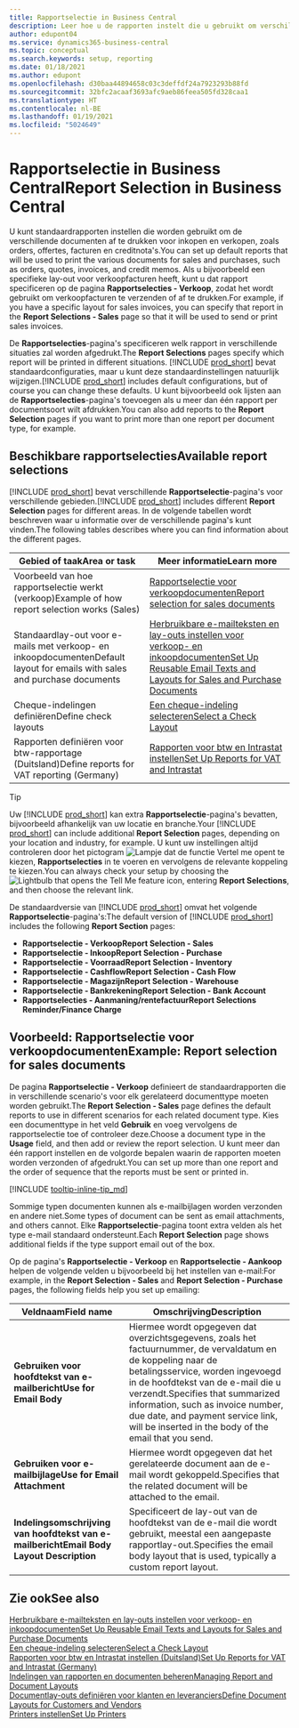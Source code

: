 ```yaml
---
title: Rapportselectie in Business Central
description: Leer hoe u de rapporten instelt die u gebruikt om verschillende soorten documenten af te drukken in Business Central.
author: edupont04
ms.service: dynamics365-business-central
ms.topic: conceptual
ms.search.keywords: setup, reporting
ms.date: 01/18/2021
ms.author: edupont
ms.openlocfilehash: d30baa44894658c03c3deffdf24a7923293b88fd
ms.sourcegitcommit: 32bfc2acaaf3693afc9aeb86feea505fd328caa1
ms.translationtype: HT
ms.contentlocale: nl-BE
ms.lasthandoff: 01/19/2021
ms.locfileid: "5024649"
---
```

# <a name="report-selection-in-business-central"></a><span data-ttu-id="483f2-103">Rapportselectie in Business Central</span><span class="sxs-lookup"><span data-stu-id="483f2-103">Report Selection in Business Central</span></span>

<span data-ttu-id="483f2-104">U kunt standaardrapporten instellen die worden gebruikt om de verschillende documenten af te drukken voor inkopen en verkopen, zoals orders, offertes, facturen en creditnota's.</span><span class="sxs-lookup"><span data-stu-id="483f2-104">You can set up default reports that will be used to print the various documents for sales and purchases, such as orders, quotes, invoices, and credit memos.</span></span> <span data-ttu-id="483f2-105">Als u bijvoorbeeld een specifieke lay-out voor verkoopfacturen heeft, kunt u dat rapport specificeren op de pagina **Rapportselecties - Verkoop**, zodat het wordt gebruikt om verkoopfacturen te verzenden of af te drukken.</span><span class="sxs-lookup"><span data-stu-id="483f2-105">For example, if you have a specific layout for sales invoices, you can specify that report in the **Report Selections - Sales** page so that it will be used to send or print sales invoices.</span></span>  

<span data-ttu-id="483f2-106">De **Rapportselecties**-pagina's specificeren welk rapport in verschillende situaties zal worden afgedrukt.</span><span class="sxs-lookup"><span data-stu-id="483f2-106">The **Report Selections** pages specify which report will be printed in different situations.</span></span> <span data-ttu-id="483f2-107">[!INCLUDE [prod_short](includes/prod_short.md)] bevat standaardconfiguraties, maar u kunt deze standaardinstellingen natuurlijk wijzigen.</span><span class="sxs-lookup"><span data-stu-id="483f2-107">[!INCLUDE [prod_short](includes/prod_short.md)] includes default configurations, but of course you can change these defaults.</span></span> <span data-ttu-id="483f2-108">U kunt bijvoorbeeld ook lijsten aan de **Rapportselecties**-pagina's toevoegen als u meer dan één rapport per documentsoort wilt afdrukken.</span><span class="sxs-lookup"><span data-stu-id="483f2-108">You can also add reports to the **Report Selection** pages if you want to print more than one report per document type, for example.</span></span>  

## <a name="available-report-selections"></a><span data-ttu-id="483f2-109">Beschikbare rapportselecties</span><span class="sxs-lookup"><span data-stu-id="483f2-109">Available report selections</span></span>

<span data-ttu-id="483f2-110">[!INCLUDE [prod_short](includes/prod_short.md)] bevat verschillende **Rapportselectie**-pagina's voor verschillende gebieden.</span><span class="sxs-lookup"><span data-stu-id="483f2-110">[!INCLUDE [prod_short](includes/prod_short.md)] includes different **Report Selection** pages for different areas.</span></span> <span data-ttu-id="483f2-111">In de volgende tabellen wordt beschreven waar u informatie over de verschillende pagina's kunt vinden.</span><span class="sxs-lookup"><span data-stu-id="483f2-111">The following tables describes where you can find information about the different pages.</span></span>  

|<span data-ttu-id="483f2-112">Gebied of taak</span><span class="sxs-lookup"><span data-stu-id="483f2-112">Area or task</span></span>  |<span data-ttu-id="483f2-113">Meer informatie</span><span class="sxs-lookup"><span data-stu-id="483f2-113">Learn more</span></span>|
|--------------|----------|
|<span data-ttu-id="483f2-114">Voorbeeld van hoe rapportselectie werkt (verkoop)</span><span class="sxs-lookup"><span data-stu-id="483f2-114">Example of how report selection works (Sales)</span></span>|[<span data-ttu-id="483f2-115">Rapportselectie voor verkoopdocumenten</span><span class="sxs-lookup"><span data-stu-id="483f2-115">Report selection for sales documents</span></span>](#example-report-selection-for-sales-documents)|
|<span data-ttu-id="483f2-116">Standaardlay-out voor e-mails met verkoop- en inkoopdocumenten</span><span class="sxs-lookup"><span data-stu-id="483f2-116">Default layout for emails with sales and purchase documents</span></span>  |[<span data-ttu-id="483f2-117">Herbruikbare e-mailteksten en lay-outs instellen voor verkoop- en inkoopdocumenten</span><span class="sxs-lookup"><span data-stu-id="483f2-117">Set Up Reusable Email Texts and Layouts for Sales and Purchase Documents</span></span>](admin-how-setup-email.md#set-up-reusable-email-texts-and-layouts-for-sales-and-purchase-documents) |
|<span data-ttu-id="483f2-118">Cheque-indelingen definiëren</span><span class="sxs-lookup"><span data-stu-id="483f2-118">Define check layouts</span></span>     |[<span data-ttu-id="483f2-119">Een cheque-indeling selecteren</span><span class="sxs-lookup"><span data-stu-id="483f2-119">Select a Check Layout</span></span>](finance-how-define-check-layouts.md) |
|<span data-ttu-id="483f2-120">Rapporten definiëren voor btw-rapportage (Duitsland)</span><span class="sxs-lookup"><span data-stu-id="483f2-120">Define reports for VAT reporting (Germany)</span></span>|[<span data-ttu-id="483f2-121">Rapporten voor btw en Intrastat instellen</span><span class="sxs-lookup"><span data-stu-id="483f2-121">Set Up Reports for VAT and Intrastat</span></span>](LocalFunctionality/Germany/how-to-set-up-reports-for-vat-and-intrastat.md) |

> [!TIP]
> <span data-ttu-id="483f2-122">Uw [!INCLUDE [prod_short](includes/prod_short.md)] kan extra **Rapportselectie**-pagina's bevatten, bijvoorbeeld afhankelijk van uw locatie en branche.</span><span class="sxs-lookup"><span data-stu-id="483f2-122">Your [!INCLUDE [prod_short](includes/prod_short.md)] can include additional **Report Selection** pages, depending on your location and industry, for example.</span></span> <span data-ttu-id="483f2-123">U kunt uw instellingen altijd controleren door het pictogram ![Lampje dat de functie Vertel me opent](media/ui-search/search_small.png "Vertel me wat u wilt doen") te kiezen, **Rapportselecties** in te voeren en vervolgens de relevante koppeling te kiezen.</span><span class="sxs-lookup"><span data-stu-id="483f2-123">You can always check your setup by choosing the ![Lightbulb that opens the Tell Me feature](media/ui-search/search_small.png "Tell me what you want to do") icon, entering **Report Selections**, and then choose the relevant link.</span></span>

<span data-ttu-id="483f2-124">De standaardversie van [!INCLUDE [prod_short](includes/prod_short.md)] omvat het volgende **Rapportselectie**-pagina's:</span><span class="sxs-lookup"><span data-stu-id="483f2-124">The default version of [!INCLUDE [prod_short](includes/prod_short.md)] includes the following **Report Section** pages:</span></span>

* <span data-ttu-id="483f2-125">**Rapportselectie - Verkoop**</span><span class="sxs-lookup"><span data-stu-id="483f2-125">**Report Selection - Sales**</span></span>  
* <span data-ttu-id="483f2-126">**Rapportselectie - Inkoop**</span><span class="sxs-lookup"><span data-stu-id="483f2-126">**Report Selection - Purchase**</span></span>  
* <span data-ttu-id="483f2-127">**Rapportselectie - Voorraad**</span><span class="sxs-lookup"><span data-stu-id="483f2-127">**Report Selection - Inventory**</span></span>  
* <span data-ttu-id="483f2-128">**Rapportselectie - Cashflow**</span><span class="sxs-lookup"><span data-stu-id="483f2-128">**Report Selection - Cash Flow**</span></span>  
* <span data-ttu-id="483f2-129">**Rapportselectie - Magazijn**</span><span class="sxs-lookup"><span data-stu-id="483f2-129">**Report Selection - Warehouse**</span></span>  
* <span data-ttu-id="483f2-130">**Rapportselectie - Bankrekening**</span><span class="sxs-lookup"><span data-stu-id="483f2-130">**Report Selection - Bank Account**</span></span>  
* <span data-ttu-id="483f2-131">**Rapportselecties - Aanmaning/rentefactuur**</span><span class="sxs-lookup"><span data-stu-id="483f2-131">**Report Selections Reminder/Finance Charge**</span></span>  

## <a name="example-report-selection-for-sales-documents"></a><span data-ttu-id="483f2-132">Voorbeeld: Rapportselectie voor verkoopdocumenten</span><span class="sxs-lookup"><span data-stu-id="483f2-132">Example: Report selection for sales documents</span></span>

<span data-ttu-id="483f2-133">De pagina **Rapportselectie - Verkoop** definieert de standaardrapporten die in verschillende scenario's voor elk gerelateerd documenttype moeten worden gebruikt.</span><span class="sxs-lookup"><span data-stu-id="483f2-133">The **Report Selection - Sales** page defines the default reports to use in different scenarios for each related document type.</span></span> <span data-ttu-id="483f2-134">Kies een documenttype in het veld **Gebruik** en voeg vervolgens de rapportselectie toe of controleer deze.</span><span class="sxs-lookup"><span data-stu-id="483f2-134">Choose a document type in the **Usage** field, and then add or review the report selection.</span></span> <span data-ttu-id="483f2-135">U kunt meer dan één rapport instellen en de volgorde bepalen waarin de rapporten moeten worden verzonden of afgedrukt.</span><span class="sxs-lookup"><span data-stu-id="483f2-135">You can set up more than one report and the order of sequence that the reports must be sent or printed in.</span></span>  

[!INCLUDE [tooltip-inline-tip_md](includes/tooltip-inline-tip_md.md)]

<span data-ttu-id="483f2-136">Sommige typen documenten kunnen als e-mailbijlagen worden verzonden en andere niet.</span><span class="sxs-lookup"><span data-stu-id="483f2-136">Some types of document can be sent as email attachments, and others cannot.</span></span> <span data-ttu-id="483f2-137">Elke **Rapportselectie**-pagina toont extra velden als het type e-mail standaard ondersteunt.</span><span class="sxs-lookup"><span data-stu-id="483f2-137">Each **Report Selection** page shows additional fields if the type support email out of the box.</span></span>  

<span data-ttu-id="483f2-138">Op de pagina's **Rapportselectie - Verkoop** en **Rapportselectie - Aankoop** helpen de volgende velden u bijvoorbeeld bij het instellen van e-mail:</span><span class="sxs-lookup"><span data-stu-id="483f2-138">For example, in the **Report Selection - Sales** and **Report Selection - Purchase** pages, the following fields help you set up emailing:</span></span>

|<span data-ttu-id="483f2-139">Veldnaam</span><span class="sxs-lookup"><span data-stu-id="483f2-139">Field name</span></span> |<span data-ttu-id="483f2-140">Omschrijving</span><span class="sxs-lookup"><span data-stu-id="483f2-140">Description</span></span>  |
|-----------|-------------|
|<span data-ttu-id="483f2-141">**Gebruiken voor hoofdtekst van e-mailbericht**</span><span class="sxs-lookup"><span data-stu-id="483f2-141">**Use for Email Body**</span></span>| <span data-ttu-id="483f2-142">Hiermee wordt opgegeven dat overzichtsgegevens, zoals het factuurnummer, de vervaldatum en de koppeling naar de betalingsservice, worden ingevoegd in de hoofdtekst van de e-mail die u verzendt.</span><span class="sxs-lookup"><span data-stu-id="483f2-142">Specifies that summarized information, such as invoice number, due date, and payment service link, will be inserted in the body of the email that you send.</span></span>        |
|<span data-ttu-id="483f2-143">**Gebruiken voor e-mailbijlage**</span><span class="sxs-lookup"><span data-stu-id="483f2-143">**Use for Email Attachment**</span></span>| <span data-ttu-id="483f2-144">Hiermee wordt opgegeven dat het gerelateerde document aan de e-mail wordt gekoppeld.</span><span class="sxs-lookup"><span data-stu-id="483f2-144">Specifies that the related document will be attached to the email.</span></span>|
|<span data-ttu-id="483f2-145">**Indelingsomschrijving van hoofdtekst van e-mailbericht**</span><span class="sxs-lookup"><span data-stu-id="483f2-145">**Email Body Layout Description**</span></span>|<span data-ttu-id="483f2-146">Specificeert de lay-out van de hoofdtekst van de e-mail die wordt gebruikt, meestal een aangepaste rapportlay-out.</span><span class="sxs-lookup"><span data-stu-id="483f2-146">Specifies the email body layout that is used, typically a custom report layout.</span></span> |

## <a name="see-also"></a><span data-ttu-id="483f2-147">Zie ook</span><span class="sxs-lookup"><span data-stu-id="483f2-147">See also</span></span>

[<span data-ttu-id="483f2-148">Herbruikbare e-mailteksten en lay-outs instellen voor verkoop- en inkoopdocumenten</span><span class="sxs-lookup"><span data-stu-id="483f2-148">Set Up Reusable Email Texts and Layouts for Sales and Purchase Documents</span></span>](admin-how-setup-email.md#set-up-reusable-email-texts-and-layouts-for-sales-and-purchase-documents)  
[<span data-ttu-id="483f2-149">Een cheque-indeling selecteren</span><span class="sxs-lookup"><span data-stu-id="483f2-149">Select a Check Layout</span></span>](finance-how-define-check-layouts.md)  
[<span data-ttu-id="483f2-150">Rapporten voor btw en Intrastat instellen (Duitsland)</span><span class="sxs-lookup"><span data-stu-id="483f2-150">Set Up Reports for VAT and Intrastat (Germany)</span></span>](LocalFunctionality/Germany/how-to-set-up-reports-for-vat-and-intrastat.md)  
[<span data-ttu-id="483f2-151">Indelingen van rapporten en documenten beheren</span><span class="sxs-lookup"><span data-stu-id="483f2-151">Managing Report and Document Layouts</span></span>](ui-manage-report-layouts.md)  
[<span data-ttu-id="483f2-152">Documentlay-outs definiëren voor klanten en leveranciers</span><span class="sxs-lookup"><span data-stu-id="483f2-152">Define Document Layouts for Customers and Vendors</span></span>](ui-define-customer-vendor-document-layouts.md)  
[<span data-ttu-id="483f2-153">Printers instellen</span><span class="sxs-lookup"><span data-stu-id="483f2-153">Set Up Printers</span></span>](ui-specify-printer-selection-reports.md)  
